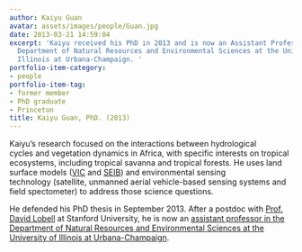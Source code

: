 ```yaml
---
author: Kaiyu Guan
avatar: assets/images/people/Guan.jpg
date: 2013-03-21 14:59:04
excerpt: 'Kaiyu received his PhD in 2013 and is now an Assistant Professor in the
  Department of Natural Resources and Environmental Sciences at the University of
  Illinois at Urbana-Champaign. '
portfolio-item-category:
- people
portfolio-item-tag:
- former member
- PhD graduate
- Princeton
title: Kaiyu Guan, PhD. (2013)
---
```


 

Kaiyu’s research focused on the interactions between hydrological cycles and vegetation dynamics in Africa, with specific interests on tropical ecosystems, including tropical savanna and tropical forests. He uses land surface models ([VIC](http://www.hydro.washington.edu/Lettenmaier/Models/VIC/) and [SEIB](http://seib-dgvm.com/)) and environmental sensing technology (satellite, unmanned aerial vehicle-based sensing systems and field spectometer) to address those science questions.

He defended his PhD thesis in September 2013. After a postdoc with [Prof. David Lobell](http://foodsecurity.stanford.edu/people/david_lobell) at Stanford University, he is now an <a href="http://nres.illinois.edu/directory/kaiyug" target="_blank">assistant professor in the Department of Natural Resources and Environmental Sciences at the University of Illinois at Urbana-Champaign</a>.